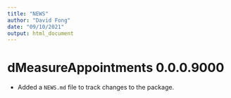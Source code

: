 ```yaml
---
title: "NEWS"
author: "David Fong"
date: "09/10/2021"
output: html_document
---
```


# dMeasureAppointments 0.0.0.9000

* Added a `NEWS.md` file to track changes to the package.
